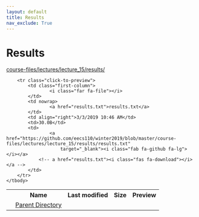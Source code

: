 ```yaml
---
layout: default
title: Results
nav_exclude: True
---
```


# Results

[course-files/lectures/lecture_15/results/](.)

<table class="tbl-files">
    <tbody>
        <tr>
            <th valign="top"></th>
            <th>Name</th>
            <th>Last modified</th>
            <th>Size</th>
            <th>Preview</th>
        </tr>
        <tr>
            <td valign="top">
                <i class="fa fa-folder-open"></i>
            </td>
            <td><a href="../">Parent Directory</a></td>
            <td>&nbsp;</td>
            <td>&nbsp;</td>
            <td>&nbsp;</td>
        </tr>

        <tr class="click-to-preview">
            <td class="first-column">
                    <i class="far fa-file"></i>
            </td>
            <td nowrap>
                    <a href="results.txt">results.txt</a>
            </td>
            <td align="right">3/3/2019 10:46 AM</td>
            <td>30.0B</td>
            <td>
                    <a href="https://github.com/eecs110/winter2019/blob/master/course-files/lectures/lecture_15/results/results.txt" 
                        target="_blank"><i class="fab fa-github fa-lg"></i></a>
                <!-- a href="results.txt"><i class="fas fa-download"></i></a -->
            </td>
        </tr>
    </tbody>
</table>

